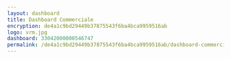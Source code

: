 ```yaml
---
layout: dashboard
title: Dashboard Commerciale
encryption: de4a1c9bd29449b37875543f6ba4bca9959516ab
logo: vrm.jpg
dashboard: 33042000000546747
permalink: /de4a1c9bd29449b37875543f6ba4bca9959516ab/dashboard-commerciale/
---
```

